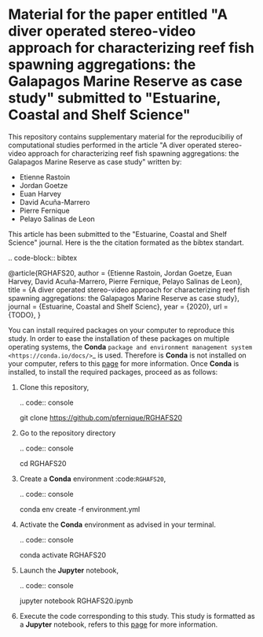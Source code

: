 Material for the paper entitled "A diver operated stereo-video approach for characterizing reef fish spawning aggregations: the Galapagos Marine Reserve as case study" submitted to "Estuarine, Coastal and Shelf Science"
============================================================================================================================================================================================================================

This repository contains supplementary material for the reproducibiliy of computational studies performed in the article "A diver operated stereo-video approach for characterizing reef fish spawning aggregations: the Galapagos Marine Reserve as case study" written by:

* Etienne Rastoin
* Jordan Goetze
* Euan Harvey
* David Acuña-Marrero
* Pierre Fernique
* Pelayo Salinas de Leon

This article has been submitted to the "Estuarine, Coastal and Shelf Science" journal.
Here is the the citation formated as the bibtex standart.

.. code-block:: bibtex

  @article{RGHAFS20,
    author    = {Etienne Rastoin, Jordan Goetze, Euan Harvey, David Acuña-Marrero, Pierre Fernique, Pelayo Salinas de Leon},
    title     = {A diver operated stereo-video approach for characterizing reef fish spawning aggregations: the Galapagos Marine Reserve as case study},
    journal   = {Estuarine, Coastal and Shelf Scienc},
    year      = {2020},
    url       = {TODO},
  }


You can install required packages on your computer to reproduce this study.
In order to ease the installation of these packages on multiple operating systems, the **Conda** `package and environment management system <https://conda.io/docs/>`_ is used.
Therefore is **Conda** is not installed on your computer, refers to this [page]() for more information.
Once **Conda** is installed, to install the required packages, proceed as as follows:

1. Clone this repository,

   .. code:: console
   
     git clone https://github.com/pfernique/RGHAFS20
     
2. Go to the repository directory

   .. code:: console

     cd RGHAFS20

2. Create a **Conda** environment :code:`RGHAFS20`,
      
   .. code:: console

     conda env create -f environment.yml

     
3. Activate the **Conda** environment as advised in your terminal.

   .. code:: console

     conda activate RGHAFS20

4. Launch the **Jupyter** notebook,

   .. code:: console
   
     jupyter notebook RGHAFS20.ipynb
     
     
6. Execute the code corresponding to this study.
   This study is formatted as a **Jupyter** notebook, refers to this [page](https://jupyter.readthedocs.io/en/latest/index.html) for more information.
